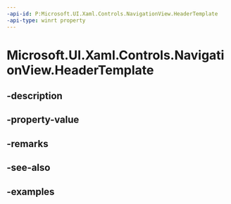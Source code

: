 ```yaml
---
-api-id: P:Microsoft.UI.Xaml.Controls.NavigationView.HeaderTemplate
-api-type: winrt property
---
```


<!-- Property syntax.
public DataTemplate HeaderTemplate { get;  set; }
-->

# Microsoft.UI.Xaml.Controls.NavigationView.HeaderTemplate

## -description

## -property-value

## -remarks

## -see-also

## -examples

